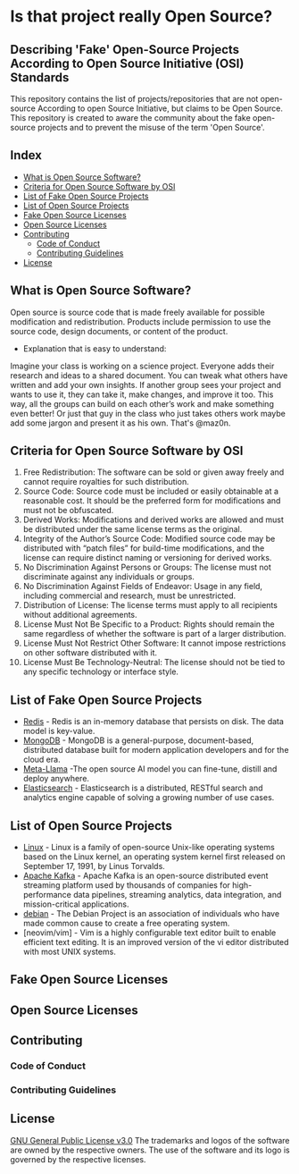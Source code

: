 # Is that project really Open Source?

## Describing 'Fake' Open-Source Projects According to Open Source Initiative (OSI) Standards

This repository contains the list of projects/repositories that are not open-source According to open Source Initiative, but claims to be Open Source.
This repository is created to aware the community about the fake open-source projects and to prevent the misuse of the term 'Open Source'.

## Index
- [What is Open Source Software?](#what-is-open-source-software)
- [Criteria for Open Source Software by OSI](#criteria-for-open-source-software-by-osi)
- [List of Fake Open Source Projects](#list-of-fake-open-source-projects)
- [List of Open Source Projects](#list-of-open-source-projects)
- [Fake Open Source Licenses](#fake-open-source-licenses)
- [Open Source Licenses](#open-source-licenses)
- [Contributing](#contributing)
    - [Code of Conduct](#code-of-conduct)
    - [Contributing Guidelines](#contributing-guidelines)
- [License](#license)

## What is Open Source Software?

Open source is source code that is made freely available for possible modification and redistribution. Products include permission to use the source code, design documents, or content of the product.

- Explanation that is easy to understand:

 Imagine your class is working on a science project. Everyone adds their research and ideas to a shared document. You can tweak what others have written and add your own insights.
 If another group sees your project and wants to use it, they can take it, make changes, and improve it too. This way, all the groups can build on each other’s work and make something even better!
Or just that guy in the class who just takes others work maybe add some jargon and present it as his own. That's @maz0n.
<!-- Content for this section -->

## Criteria for Open Source Software by OSI

1. Free Redistribution: The software can be sold or given away freely and cannot require royalties for such distribution.
2. Source Code: Source code must be included or easily obtainable at a reasonable cost. It should be the preferred form for modifications and must not be obfuscated.
3. Derived Works: Modifications and derived works are allowed and must be distributed under the same license terms as the original.
4. Integrity of the Author’s Source Code: Modified source code may be distributed with “patch files” for build-time modifications, and the license can require distinct naming or versioning for derived works.
5. No Discrimination Against Persons or Groups: The license must not discriminate against any individuals or groups.
6. No Discrimination Against Fields of Endeavor: Usage in any field, including commercial and research, must be unrestricted.
7. Distribution of License: The license terms must apply to all recipients without additional agreements.
8. License Must Not Be Specific to a Product: Rights should remain the same regardless of whether the software is part of a larger distribution.
9. License Must Not Restrict Other Software: It cannot impose restrictions on other software distributed with it.
10. License Must Be Technology-Neutral: The license should not be tied to any specific technology or interface style.

## List of Fake Open Source Projects

- [Redis](#) - Redis is an in-memory database that persists on disk. The data model is key-value.
- [MongoDB](#) - MongoDB is a general-purpose, document-based, distributed database built for modern application developers and for the cloud era.
- [Meta-Llama](#) -The open source AI model you can fine-tune, distill and deploy anywhere.
- [Elasticsearch](#) - Elasticsearch is a distributed, RESTful search and analytics engine capable of solving a growing number of use cases.


## List of Open Source Projects

- [Linux](#) - Linux is a family of open-source Unix-like operating systems based on the Linux kernel, an operating system kernel first released on September 17, 1991, by Linus Torvalds.
- [Apache Kafka](#) - Apache Kafka is an open-source distributed event streaming platform used by thousands of companies for high-performance data pipelines, streaming analytics, data integration, and mission-critical applications.
- [debian](#) - The Debian Project is an association of individuals who have made common cause to create a free operating system.
- [neovim/vim] - Vim is a highly configurable text editor built to enable efficient text editing. It is an improved version of the vi editor distributed with most UNIX systems.
<!-- Content for thir section -->

## Fake Open Source Licenses

<!-- Content for this section -->

## Open Source Licenses

<!-- Content for this section -->

## Contributing

### Code of Conduct

<!-- Content for this section -->

### Contributing Guidelines

<!-- Content for this section -->

## License

 [GNU General Public License v3.0](#license)
 The trademarks and logos of the software are owned by the respective owners. The use of the software and its logo is governed by the respective licenses.


